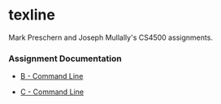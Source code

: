 # texline

Mark Preschern and Joseph Mullally's CS4500 assignments.

### Assignment Documentation

* [B - Command Line](B/Other/README.md)

* [C - Command Line](C/Other/README.md)


